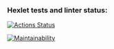 ### Hexlet tests and linter status:
[![Actions Status](https://github.com/vaduga/frontend-project-lvl1/workflows/hexlet-check/badge.svg)](https://github.com/vaduga/frontend-project-lvl1/actions)

[![Maintainability](https://api.codeclimate.com/v1/badges/a99a88d28ad37a79dbf6/maintainability)](https://codeclimate.com/github/codeclimate/codeclimate/maintainability)
